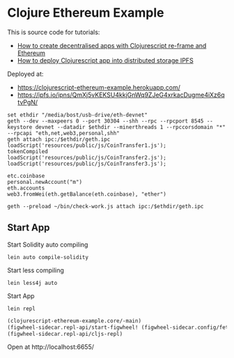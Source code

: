 # Clojure Ethereum Example

This is source code for tutorials:
 * [How to create decentralised apps with Clojurescript re-frame and Ethereum](https://medium.com/@matus.lestan/how-to-create-decentralised-apps-with-clojurescript-re-frame-and-ethereum-81de24d72ff5#.nvfyq27lb)
 * [How to deploy Clojurescript app into distributed storage IPFS](https://medium.com/@matus.lestan/how-to-deploy-clojurescript-app-into-distributed-storage-ipfs-e9d02cdfbc20#.ax3ra84bz)

Deployed at:
 * https://clojurescript-ethereum-example.herokuapp.com/
 * https://ipfs.io/ipns/QmXj5vKEKSU4kkjGnWq9ZJeG4xrkacDugme4iXz6qtvPgN/


```
set ethdir "/media/bost/usb-drive/eth-devnet"
geth --dev --maxpeers 0 --port 30304 --shh --rpc --rpcport 8545 --keystore devnet --datadir $ethdir --minerthreads 1 --rpccorsdomain "*" --rpcapi "eth,net,web3,personal,shh"
geth attach ipc:/$ethdir/geth.ipc
loadScript('resources/public/js/CoinTransfer1.js');
tokenCompiled
loadScript('resources/public/js/CoinTransfer2.js');
loadScript('resources/public/js/CoinTransfer3.js');
```

```
etc.coinbase
personal.newAccount("m")
eth.accounts
web3.fromWei(eth.getBalance(eth.coinbase), "ether")
```

```
geth --preload ~/bin/check-work.js attach ipc:/$ethdir/geth.ipc
```

## Start App
Start Solidity auto compiling
```
lein auto compile-solidity
```
Start less compiling
```
lein less4j auto
```
Start App
```
lein repl
```
```clojure
(clojurescript-ethereum-example.core/-main)
(figwheel-sidecar.repl-api/start-figwheel! (figwheel-sidecar.config/fetch-config))
(figwheel-sidecar.repl-api/cljs-repl)
```
Open at http://localhost:6655/

